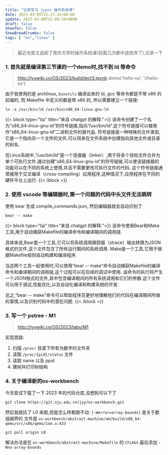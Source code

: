 ```yaml
---
title: "记录学习 jyyos 操作系统课"
date: 2023-03-05T22:27:31+08:00
update: 2023-03-08T22:09:34+0800
draft: false
ShowToc: false
ShowBreadCrumbs: false
tags: [ "os","linux" ]
---
```



> 最近也是又追起了南京大学的操作系统课(前面几次都中途放弃了),记录一下

### 1. 首先就是编译第三节课的一个demo时,找不到 ld 等命令

> <http://jyywiki.cn/OS/2023/build/lect3.ipynb> demo('hello-os', 'i/hello-os')

由于我使用的是 archlinux, `binutils` 编译出来的 ld, gcc 等命令都是不带 x86 的前缀的,
而 Makefile 中定义的都是带 x86 的, 所以需要建立一个链接:

```shell
ln -s /usr/bin/ld /usr/bin/x86_64-linux-gnu-ld
```

{{< block type="tip" title="来自 chatgpt 的解释:">}}
该命令创建了一个名为“x86_64-linux-gnu-ld”的符号链接,指向“/usr/bin/ld”.这个符号链接可以被用作“x86_64-linux-gnu-ld”二进制文件的替代品.
符号链接是一种特殊的文件类型,它是一个指向另一个文件的文件,可以用来在文件系统中创建指向其他文件或目录的别名.

在Linux系统中,“/usr/bin/ld”是一个连接器（linker）,用于将多个目标文件合并为单个可执行文件.通过创建“x86_64-linux-gnu-ld”的符号链接,可以使该链接器的功能可以在不同的系统上使用,并且不需要更改可执行文件的代码.
这个符号链接通常被用于交叉编译（cross-compiling）应用程序,这种情况下,应用程序在不同的硬件平台上运行.
{{< /block >}}

### 2. 使用 vscode 等编辑器时,第一个问题的代码中头文件无法跳转

使用 bear 生成 compile_commands.json, 然后编辑器就会自动识别了

```shell
bear -- make
```

{{< block type="tip" title="来自 chatgpt 的解释:">}}
该命令使用Bear和Make工具,用于自动捕获Makefile的编译命令和编译期间的调用链.

具体来说,Bear是一个工具,它可以将系统调用跟踪器（strace）输出转换为JSON格式的文件,这个文件包含了所有运行期间的系统调用.
Make是一个工具,它用于根据Makefile规则自动构建和编译程序.

当这两个工具一起使用时,可以使用“bear -- make”命令自动捕获Makefile的编译命令和编译期间的调用链,这个过程可以在后续的调试中使用.
该命令的执行将产生一个JSON格式的文件,其中包含编译期间的所有系统调用和它们的参数.这个文件可以用于调试,性能优化,以及自动化编译和构建系统的开发.

总之,“bear -- make”命令可以帮助程序员更好地理解他们的代码在编译期间所做的事情,以及识别代码中的潜在问题.
{{< /block >}}

### 3. 写一个 pstree - M1

> <http://jyywiki.cn/OS/2023/labs/M1>

实现思路:

1. 扫描 `/proc/` 目录下所有为数字的文件夹
2. 读取 `/proc/{pid}/status` 文件
3. 读取 name 以及 ppid
4. 建树并打印树结构

### 4. 关于编译新的os-workbench

今天尝试下载了一下 2023 年的代码仓库,没想到可以下了

```shell
git clone https://git.nju.edu.cn/jyy/os-workbench.git
```

然后我就拉了 L0 来跑,但是怎么样都跑不动: `[-Werror=array-bounds]` 是关于数组越界的
文件是 `os-workbench/abstract-machine/am/build/x86_64-qemu/src/x86/qemu/ioe.o:433`

```shell
git pull origin L0
```

解决办法是在 `os-workbench/abstract-machine/Makefile` 的 `CFLAGS` 最后添加 `-Wno-array-bounds`
